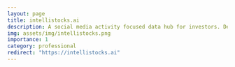 ```yaml
---
layout: page
title: intellistocks.ai
description: A social media activity focused data hub for investors. Developed during employment at Big Data Analytics.
img: assets/img/intellistocks.png
importance: 1
category: professional
redirect: "https://intellistocks.ai"
---
```

